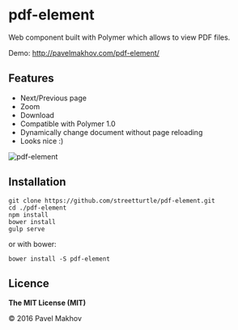 # pdf-element

Web component built with Polymer which allows to view PDF files.

Demo: http://pavelmakhov.com/pdf-element/

## Features

- Next/Previous page
- Zoom
- Download
- Compatible with Polymer 1.0
- Dynamically change document without page reloading
- Looks nice :)

![pdf-element](https://raw.githubusercontent.com/streetturtle/pdf-element/master/pdf-element.png)

## Installation

```
git clone https://github.com/streetturtle/pdf-element.git
cd ./pdf-element
npm install
bower install
gulp serve
```

or with bower:

```
bower install -S pdf-element
```


## Licence

**The MIT License (MIT)**

© 2016 Pavel Makhov
